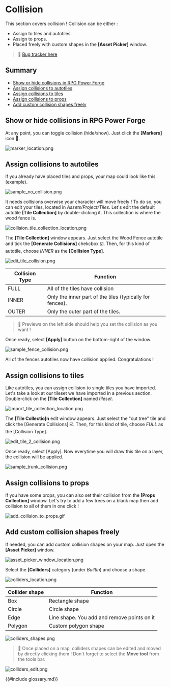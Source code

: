 # Collision

This section covers collision ! Collision can be either :
* Assign to tiles and autotiles.
* Assign to props.
* Placed freely with custom shapes in the **[Asset Picker]** window.

> 🐞 [Bug tracker here](https://trello.com/b/PIzgsYov/rpg-power-forge-road-map)

## Summary
- [Show or hide collisions in RPG Power Forge](#show-or-hide-collisions-in-RPG-Power-Forge)
- [Assign collisions to autotiles](#assign-collisions-to-autotiles)
- [Assign collisions to tiles](#assign-collisions-to-tiles)
- [Assign collisions to props](#assign-collisions-to-props)
- [Add custom collision shapes freely](#add-custom-collision-shapes-freely)

## Show or hide collisions in RPG Power Forge

At any point, you can toggle collision (hide/show). Just click the **[Markers]** icon 🚩.

![marker_location.png](./../media/collision/marker_location.png)


## Assign collisions to autotiles

If you already have placed tiles and props, your map could look like this (example).

![sample_no_collision.png](./../media/collision/sample_no_collision.PNG)

It needs collisions overwise your character will move freely ! To do so, you can edit your tiles, located in *Assets/Project/Tiles*. Let's edit the default autotile **[Tile Collection]** by double-clicking it. This collection is where the wood fence is.

![collision_tile_collection_location.png](./../media/collision/collision_tile_collection_location.png)

The **[Tile Collection]** window appears. Just select the Wood Fence autotile and tick the **[Generate Collisions]** chekcbox ☑️. Then, for this kind of autotile, choose *INNER* as the **[Collision Type]**.

![edit_tile_collision.png](./../media/collision/edit_tile_collision.PNG)

Collision Type|Function|
--------|--------
FULL|All of the tiles have collision
INNER|Only the inner part of the tiles (typically for fences).
OUTER|Only the outer part of the tiles.

> 🐲 Previews on the left side should help you set the collision as you want !

Once ready, select **[Apply]** button on the bottom-right of the window.

![sample_fence_collision.png](./../media/collision//sample_fence_collision.PNG)

All of the fences autotiles now have collision applied. Congratulations ! 


## Assign collisions to tiles

Like autotiles, you can assign collision to single tiles you have imported. Let's take a look at our tileset we have imported in a previous section. Double-click on the **[Tile Collection]** named *tileset*.

![import_tile_collection_location.png](./../media/import/import_tile_collection_location.png)

The **[Tile Collectio]n** edit window appears. Just select the "cut tree" tile and click the [Generate Collisions] ☑️. Then, for this kind of tile, choose *FULL* as the [Collision Type].

![edit_tile_2_collision.png](./../media/collision/edit_tile_2_collision.PNG)

Once ready, select [Apply]. Now everytime you will draw this tile on a layer, the collision will be applied.

![sample_trunk_collision.png](./../media/collision/sample_trunk_collision.PNG)


## Assign collisions to props

If you have some props, you can also set their collision from the **[Props Collection]** window. Let's try to add a few trees on a blank map then add collision to all of them in one click !

![add_collision_to_props.gif](./../media/collision/add_collision_to_props.gif)

## Add custom collision shapes freely

If needed, you can add custom collision shapes on your map. Just open the **[Asset Picker]** window.

![asset_picker_window_location.png](./../media/place_props/asset_picker_window_location.png)

Select the **[Colliders]** category (under *BuiltIn*) and choose a shape.

![colliders_location.png](./../media/collision/colliders_location.PNG)

Collider shape|Function|
--------|--------
Box|Rectangle shape
Circle|Circle shape
Edge|Line shape. You add and remove points on it
Polygon|Custom polygon shape

![colliders_shapes.png](./../media/collision/colliders_shapes.PNG)

> 🐲 Once placed on a map, colliders shapes can be edited and moved by directly clicking them ! Don't forget to select the **Move tool** from the tools bar.

![colliders_edit.png](./../media/collision/colliders_edit.png)


{{#include glossary.md}}
